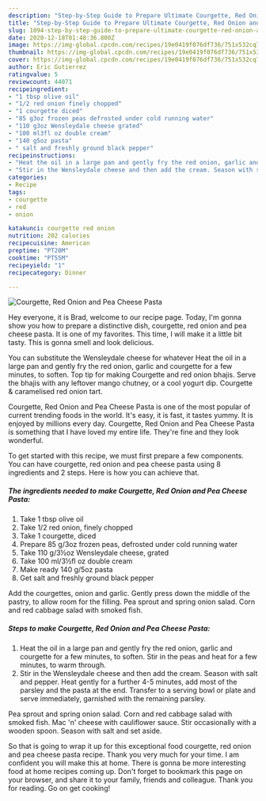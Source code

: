 ```yaml
---
description: "Step-by-Step Guide to Prepare Ultimate Courgette, Red Onion and Pea Cheese Pasta"
title: "Step-by-Step Guide to Prepare Ultimate Courgette, Red Onion and Pea Cheese Pasta"
slug: 1094-step-by-step-guide-to-prepare-ultimate-courgette-red-onion-and-pea-cheese-pasta
date: 2020-12-18T01:48:36.800Z
image: https://img-global.cpcdn.com/recipes/19e0419f076df736/751x532cq70/courgette-red-onion-and-pea-cheese-pasta-recipe-main-photo.jpg
thumbnail: https://img-global.cpcdn.com/recipes/19e0419f076df736/751x532cq70/courgette-red-onion-and-pea-cheese-pasta-recipe-main-photo.jpg
cover: https://img-global.cpcdn.com/recipes/19e0419f076df736/751x532cq70/courgette-red-onion-and-pea-cheese-pasta-recipe-main-photo.jpg
author: Eric Gutierrez
ratingvalue: 5
reviewcount: 44071
recipeingredient:
- "1 tbsp olive oil"
- "1/2 red onion finely chopped"
- "1 courgette diced"
- "85 g3oz frozen peas defrosted under cold running water"
- "110 g3oz Wensleydale cheese grated"
- "100 ml3fl oz double cream"
- "140 g5oz pasta"
- " salt and freshly ground black pepper"
recipeinstructions:
- "Heat the oil in a large pan and gently fry the red onion, garlic and courgette for a few minutes, to soften. Stir in the peas and heat for a few minutes, to warm through."
- "Stir in the Wensleydale cheese and then add the cream. Season with salt and pepper. Heat gently for a further 4-5 minutes, add most of the parsley and the pasta at the end. Transfer to a serving bowl or plate and serve immediately, garnished with the remaining parsley."
categories:
- Recipe
tags:
- courgette
- red
- onion

katakunci: courgette red onion 
nutrition: 202 calories
recipecuisine: American
preptime: "PT20M"
cooktime: "PT55M"
recipeyield: "1"
recipecategory: Dinner

---
```



![Courgette, Red Onion and Pea Cheese Pasta](https://img-global.cpcdn.com/recipes/19e0419f076df736/751x532cq70/courgette-red-onion-and-pea-cheese-pasta-recipe-main-photo.jpg)

Hey everyone, it is Brad, welcome to our recipe page. Today, I'm gonna show you how to prepare a distinctive dish, courgette, red onion and pea cheese pasta. It is one of my favorites. This time, I will make it a little bit tasty. This is gonna smell and look delicious.

You can substitute the Wensleydale cheese for whatever Heat the oil in a large pan and gently fry the red onion, garlic and courgette for a few minutes, to soften. Top tip for making Courgette and red onion bhajis. Serve the bhajis with any leftover mango chutney, or a cool yogurt dip. Courgette &amp; caramelised red onion tart.

Courgette, Red Onion and Pea Cheese Pasta is one of the most popular of current trending foods in the world. It's easy, it is fast, it tastes yummy. It is enjoyed by millions every day. Courgette, Red Onion and Pea Cheese Pasta is something that I have loved my entire life. They're fine and they look wonderful.


To get started with this recipe, we must first prepare a few components. You can have courgette, red onion and pea cheese pasta using 8 ingredients and 2 steps. Here is how you can achieve that.

<!--inarticleads1-->

##### The ingredients needed to make Courgette, Red Onion and Pea Cheese Pasta:

1. Take 1 tbsp olive oil
1. Take 1/2 red onion, finely chopped
1. Take 1 courgette, diced
1. Prepare 85 g/3oz frozen peas, defrosted under cold running water
1. Take 110 g/3½oz Wensleydale cheese, grated
1. Take 100 ml/3½fl oz double cream
1. Make ready 140 g/5oz pasta
1. Get  salt and freshly ground black pepper


Add the courgettes, onion and garlic. Gently press down the middle of the pastry, to allow room for the filling. Pea sprout and spring onion salad. Corn and red cabbage salad with smoked fish. 

<!--inarticleads2-->

##### Steps to make Courgette, Red Onion and Pea Cheese Pasta:

1. Heat the oil in a large pan and gently fry the red onion, garlic and courgette for a few minutes, to soften. Stir in the peas and heat for a few minutes, to warm through.
1. Stir in the Wensleydale cheese and then add the cream. Season with salt and pepper. Heat gently for a further 4-5 minutes, add most of the parsley and the pasta at the end. Transfer to a serving bowl or plate and serve immediately, garnished with the remaining parsley.


Pea sprout and spring onion salad. Corn and red cabbage salad with smoked fish. Mac &#39;n&#39; cheese with cauliflower sauce. Stir occasionally with a wooden spoon. Season with salt and set aside. 

So that is going to wrap it up for this exceptional food courgette, red onion and pea cheese pasta recipe. Thank you very much for your time. I am confident you will make this at home. There is gonna be more interesting food at home recipes coming up. Don't forget to bookmark this page on your browser, and share it to your family, friends and colleague. Thank you for reading. Go on get cooking!
